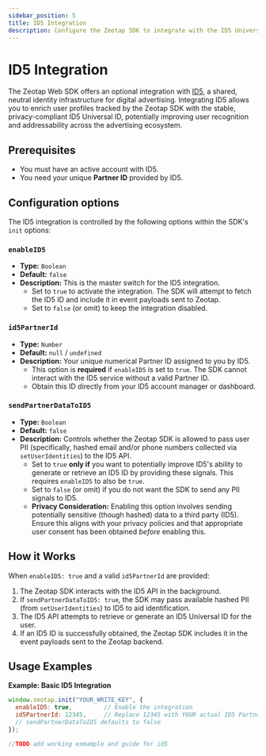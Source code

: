 ```yaml
---
sidebar_position: 5
title: ID5 Integration
description: Configure the Zeotap SDK to integrate with the ID5 Universal ID solution.
---
```


# ID5 Integration

The Zeotap Web SDK offers an optional integration with [ID5](https://id5.io/), a shared, neutral identity infrastructure for digital advertising. Integrating ID5 allows you to enrich user profiles tracked by the Zeotap SDK with the stable, privacy-compliant ID5 Universal ID, potentially improving user recognition and addressability across the advertising ecosystem.

## Prerequisites

*   You must have an active account with ID5.
*   You need your unique **Partner ID** provided by ID5.

## Configuration options

The ID5 integration is controlled by the following options within the SDK's `init` options:

### `enableID5`

*   **Type:** `Boolean`
*   **Default:** `false`
*   **Description:** This is the master switch for the ID5 integration.
    *   Set to `true` to activate the integration. The SDK will attempt to fetch the ID5 ID and include it in event payloads sent to Zeotap.
    *   Set to `false` (or omit) to keep the integration disabled.

### `id5PartnerId`

*   **Type:** `Number`
*   **Default:** `null` / `undefined`
*   **Description:** Your unique numerical Partner ID assigned to you by ID5.
    *   This option is **required** if `enableID5` is set to `true`. The SDK cannot interact with the ID5 service without a valid Partner ID.
    *   Obtain this ID directly from your ID5 account manager or dashboard.

### `sendPartnerDataToID5`

*   **Type:** `Boolean`
*   **Default:** `false`
*   **Description:** Controls whether the Zeotap SDK is allowed to pass user PII (specifically, hashed email and/or phone numbers collected via `setUserIdentities`) to the ID5 API.
    *   Set to `true` **only if** you want to potentially improve ID5's ability to generate or retrieve an ID5 ID by providing these signals. This requires `enableID5` to also be `true`.
    *   Set to `false` (or omit) if you do not want the SDK to send any PII signals to ID5.
    *   **Privacy Consideration:** Enabling this option involves sending potentially sensitive (though hashed) data to a third party (ID5). Ensure this aligns with your privacy policies and that appropriate user consent has been obtained *before* enabling this.

## How it Works

When `enableID5: true` and a valid `id5PartnerId` are provided:

1.  The Zeotap SDK interacts with the ID5 API in the background.
2.  If `sendPartnerDataToID5: true`, the SDK may pass available hashed PII (from `setUserIdentities`) to ID5 to aid identification.
3.  The ID5 API attempts to retrieve or generate an ID5 Universal ID for the user.
4.  If an ID5 ID is successfully obtained, the Zeotap SDK includes it in the event payloads sent to the Zeotap backend. 

## Usage Examples

**Example: Basic ID5 Integration**

```javascript title="SDK Initialization - Basic ID5 Integration"
window.zeotap.init("YOUR_WRITE_KEY", {
  enableID5: true,         // Enable the integration
  id5PartnerId: 12345,     // Replace 12345 with YOUR actual ID5 Partner ID
  // sendPartnerDataToID5 defaults to false
});

//TODO add working exmample and guide for id5